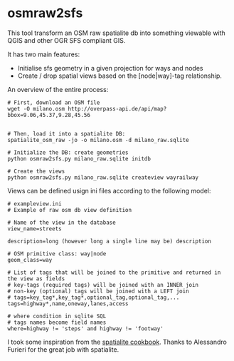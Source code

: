 # osmraw2sfs

This tool transform an OSM raw spatialite db into something viewable with QGIS and other OGR SFS compliant GIS.

It has two main features:

* Initialise sfs geometry in a given projection for ways and nodes
* Create / drop spatial views based on the [node|way]-tag relationship.

An overview of the entire process:


```
# First, download an OSM file
wget -O milano.osm http://overpass-api.de/api/map?bbox=9.06,45.37,9.28,45.56


# Then, load it into a spatialite DB:
spatialite_osm_raw -jo -o milano.osm -d milano_raw.sqlite

# Initialize the DB: create geometries 
python osmraw2sfs.py milano_raw.sqlite initdb

# Create the views
python osmraw2sfs.py milano_raw.sqlite createview wayrailway

```


Views can be defined usign ini files according to the following model:

```
# exampleview.ini
# Example of raw osm db view definition

# Name of the view in the database
view_name=streets

description=long (however long a single line may be) description 

# OSM primitive class: way|node
geom_class=way

# List of tags that will be joined to the primitive and returned in the view as fields
# key-tags (required tags) will be joined with an INNER join
# non-key (optional) tags will be joined with a LEFT join
# tags=key_tag*,key_tag*,optional_tag,optional_tag,...
tags=highway*,name,oneway,lanes,access

# where condition in sqlite SQL
# tags names become field names
where=highway != 'steps' and highway != 'footway' 

```

I took some inspiration from the [spatialite cookbook](http://www.gaia-gis.it/gaia-sins/spatialite-cookbook/html/python.html). Thanks to Alessandro Furieri for the great job with spatialite.


